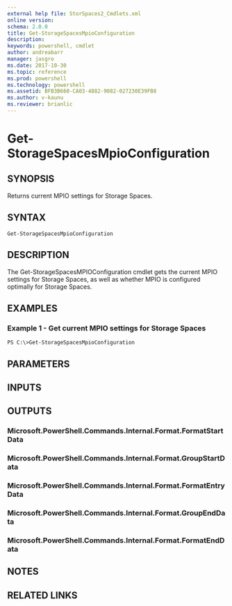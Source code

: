 ```yaml
---
external help file: StorSpaces2_Cmdlets.xml
online version: 
schema: 2.0.0
title: Get-StorageSpacesMpioConfiguration
description: 
keywords: powershell, cmdlet
author: andreabarr
manager: jasgro
ms.date: 2017-10-30
ms.topic: reference
ms.prod: powershell
ms.technology: powershell
ms.assetid: BFB3B660-CA03-4882-9082-027230E39FB8
ms.author: v-kaunu
ms.reviewer: brianlic
---
```


# Get-StorageSpacesMpioConfiguration

## SYNOPSIS
Returns current MPIO settings for Storage Spaces.

## SYNTAX

```
Get-StorageSpacesMpioConfiguration
```

## DESCRIPTION
The Get-StorageSpacesMPIOConfiguration cmdlet gets the current MPIO settings for Storage Spaces, as well as whether MPIO is configured optimally for Storage Spaces.

## EXAMPLES

### Example 1 - Get current MPIO settings for Storage Spaces
```
PS C:\>Get-StorageSpacesMpioConfiguration
```

## PARAMETERS

## INPUTS

## OUTPUTS

### Microsoft.PowerShell.Commands.Internal.Format.FormatStartData

### Microsoft.PowerShell.Commands.Internal.Format.GroupStartData

### Microsoft.PowerShell.Commands.Internal.Format.FormatEntryData

### Microsoft.PowerShell.Commands.Internal.Format.GroupEndData

### Microsoft.PowerShell.Commands.Internal.Format.FormatEndData

## NOTES

## RELATED LINKS

